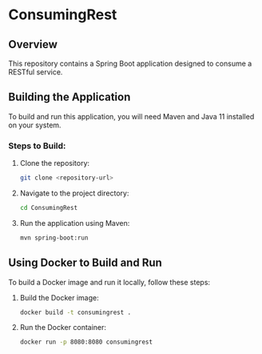 
# ConsumingRest

## Overview
This repository contains a Spring Boot application designed to consume a RESTful service.

## Building the Application
To build and run this application, you will need Maven and Java 11 installed on your system.

### Steps to Build:
1. Clone the repository:
   ```bash
   git clone <repository-url>
   ```
2. Navigate to the project directory:
   ```bash
   cd ConsumingRest
   ```
3. Run the application using Maven:
   ```bash
   mvn spring-boot:run
   ```

## Using Docker to Build and Run
To build a Docker image and run it locally, follow these steps:

1. Build the Docker image:
   ```bash
   docker build -t consumingrest .
   ```
2. Run the Docker container:
   ```bash
   docker run -p 8080:8080 consumingrest
   ```
